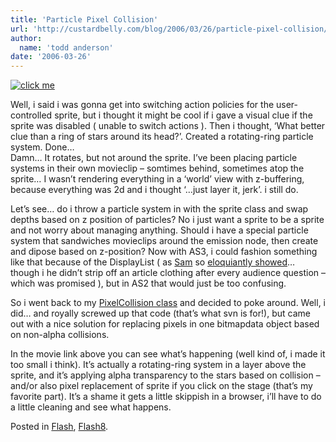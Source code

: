 ```yaml
---
title: 'Particle Pixel Collision'
url: 'http://custardbelly.com/blog/2006/03/26/particle-pixel-collision/'
author:
  name: 'todd anderson'
date: '2006-03-26'
---
```


[![click me](http://www.custardbelly.com/blog/images/ring.gif)](javascript:MM_openBrWindow('http://www.custardbelly.com/blog/insets/ppColl.html','strip','resizable=no,width=250,height=130');)

Well, i said i was gonna get into switching action policies for the user-controlled sprite, but i thought it might be cool if i gave a visual clue if the sprite was disabled ( unable to switch actions ). Then i thought, ‘What better clue than a ring of stars around its head?’. Created a rotating-ring particle system. Done…  
Damn… It rotates, but not around the sprite. I’ve been placing particle systems in their own movieclip – somtimes behind, sometimes atop the sprite… I wasn’t rendering everything in a ‘world’ view with z-buffering, because everything was 2d and i thought ‘…just layer it, jerk’. i still do.

Let’s see… do i throw a particle system in with the sprite class and swap depths based on z position of particles? No i just want a sprite to be a sprite and not worry about managing anything. Should i have a special particle system that sandwiches movieclips around the emission node, then create and dipose based on z-position? Now with AS3, i could fashion something like that because of the DisplayList ( as [Sam](http://blog.pixelconsumption.com/) so [eloquiantly showed](http://www.bfpug.com/?p=19)… though i he didn’t strip off an article clothing after every audience question – which was promised ), but in AS2 that would just be too confusing.

So i went back to my [PixelCollision class](http://custardbelly.com/blog/?p=28) and decided to poke around. Well, i did… and royally screwed up that code (that’s what svn is for!), but came out with a nice solution for replacing pixels in one bitmapdata object based on non-alpha collisions.

In the movie link above you can see what’s happening (well kind of, i made it too small i think). It’s actually a rotating-ring system in a layer above the sprite, and it’s applying alpha transparency to the stars based on collision – and/or also pixel replacement of sprite if you click on the stage (that’s my favorite part). It’s a shame it gets a little skippish in a browser, i’ll have to do a little cleaning and see what happens.

Posted in [Flash](http://custardbelly.com/blog/category/flash/), [Flash8](http://custardbelly.com/blog/category/flash8/).
